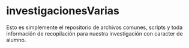 # investigacionesVarias
Esto es simplemente el repositorio de archivos comunes, scripts y toda información de recopilación para nuestra investigación con caracter de alumno.
